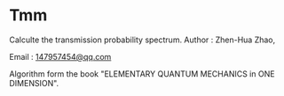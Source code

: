 # Tmm
Calculte the transmission probability spectrum.
Author : Zhen-Hua Zhao,

Email  : 147957454@qq.com

Algorithm form the book "ELEMENTARY QUANTUM MECHANICS in ONE DIMENSION".



